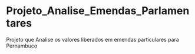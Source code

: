 # Projeto_Analise_Emendas_Parlamentares
 Projeto que Analise os valores liberados em emendas particulares para Pernambuco
